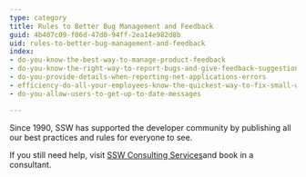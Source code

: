 ```yaml
---
type: category
title: Rules to Better Bug Management and Feedback
guid: 4b407c09-f06d-47d0-94ff-2ea14e982d8b
uid: rules-to-better-bug-management-and-feedback
index:
- do-you-know-the-best-way-to-manage-product-feedback
- do-you-know-the-right-way-to-report-bugs-and-give-feedback-suggestions
- do-you-provide-details-when-reporting-net-applications-errors
- efficiency-do-all-your-employees-know-the-quickest-way-to-fix-small-web-errors
- do-you-allow-users-to-get-up-to-date-messages

---
```

Since 1990, SSW has supported the developer community by publishing all our best practices and rules for everyone to see.

If you still need help, visit [SSW Consulting Services](http&#58;//www.ssw.com.au/ssw/Consulting/Default.aspx)and book in a consultant.

